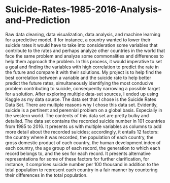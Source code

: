 # Suicide-Rates-1985-2016-Analysis-and-Prediction
Raw data cleaning, data visualization, data analysis, and machine learning for a predictive model. 
If for instance, a country wanted to lower their suicide rates it would have to take into
consideration some variables that contribute to the rates and perhaps analyze other countries in
the world that face the same problem and analyze some commonalities and differences to help
them approach the problem. In this process, it would imperative to set a goal and finding the
variables with high correlation to predict the rate in the future and compare it with their
solutions. My project is to help find the best correlation between a variable and the suicide rate to
help better predict the future rates, simultaneously identifying the most conducive problem
contributing to suicide, consequently narrowing a possible target for a solution.
After exploring multiple data-set sources, I ended up using Kaggle as my data source.
The data set that I chose is the Suicide Rates Data Set. There are multiple reasons why I chose
this data set. Evidently, suicide is a pertinent and perennial problem on a global basis. Especially
in the western world. The contents of this data set are pretty bulky and detailed. The data set
contains the recorded suicide number in 101 countries from 1985 to 2016. It presents us with
multiple variables as columns to add more detail about the recorded suicides; accordingly, it
entails 12 factors: the country where it was recorded, the population of each country, the gross
domestic product of each country, the human development index of each country, the age group
of each record, the generation to which each record belongs to, and the sex for each record. It
presents alternative representations for some of these factors for further clarification, for
instance, it comprises suicide number per 100 thousand in addition to the total population to
represent each country in a fair manner by countering their differences in the total population.
